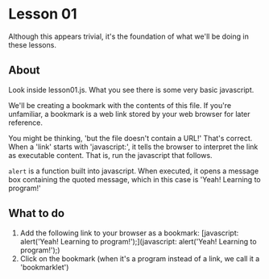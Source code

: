 # Lesson 01

Although this appears trivial, it's the foundation of what we'll be 
doing in these lessons.

## About

Look inside lesson01.js. What you see there is some very basic javascript.

We'll be creating a bookmark with the contents of this file. If you're 
unfamiliar, a bookmark is a web link stored by your web browser for 
later reference.

You might be thinking, 'but the file doesn't contain a URL!' That's 
correct. When a 'link' starts with 'javascript:', it tells the browser 
to interpret the link as executable content. That is, run the javascript 
that follows.

`alert` is a function built into javascript. When executed, it opens a 
message box containing the quoted message, which in this case is 
'Yeah! Learning to program!'

## What to do

1. Add the following link to your browser as a bookmark: [javascript: alert('Yeah! Learning to program!');](javascript: alert('Yeah! Learning to program!');)
1. Click on the bookmark (when it's a program instead of a link, we call it a 'bookmarklet')

